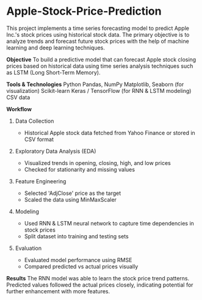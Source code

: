 # Apple-Stock-Price-Prediction
This project implements a time series forecasting model to predict Apple Inc.'s stock prices using historical stock data. The primary objective is to analyze trends and forecast future stock prices with the help of machine learning and deep learning techniques.

**Objective**
To build a predictive model that can forecast Apple stock closing prices based on historical data using time series analysis techniques such as LSTM (Long Short-Term Memory).

**Tools & Technologies**
Python
Pandas, NumPy
Matplotlib, Seaborn (for visualization)
Scikit-learn
Keras / TensorFlow (for RNN & LSTM modeling)
CSV data

**Workflow**
1) Data Collection
    - Historical Apple stock data fetched from Yahoo Finance or stored in CSV format

2) Exploratory Data Analysis (EDA)
    - Visualized trends in opening, closing, high, and low prices
    - Checked for stationarity and missing values

3) Feature Engineering
    - Selected 'AdjClose' price as the target
    - Scaled the data using MinMaxScaler

4) Modeling
    - Used RNN & LSTM neural network to capture time dependencies in stock prices
    - Split dataset into training and testing sets

5) Evaluation
    - Evaluated model performance using RMSE
    - Compared predicted vs actual prices visually

**Results**
The RNN model was able to learn the stock price trend patterns.
Predicted values followed the actual prices closely, indicating potential for further enhancement with more features.
